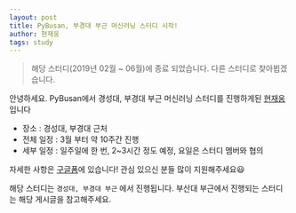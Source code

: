 ```yaml
---
layout: post
title: PyBusan, 부경대 부근 머신러닝 스터디 시작!
author: 현재웅
tags: study
---
```


> 해당 스터디(2019년 02월 ~ 06월)에 종료 되었습니다. 다른 스터디로 찾아뵙겠습니다.

안녕하세요. PyBusan에서 경성대, 부경대 부근 머신러닝 스터디를 진행하게된 [현재웅](mailto:jaeung@me.com)입니다

- 장소 : 경성대, 부경대 근처
- 전체 일정 : 3월 부터 약 10주간 진행
- 세부 일정 : 일주일에 한 번, 2~3시간 정도 예정, 요일은 스터디 멤버와 협의

자세한 사항은 [구글폼](https://docs.google.com/forms/d/e/1FAIpQLScBCsaG_8gxONUKQ_lLXOPM9_78zbvtm0NnvHch47E7tiZMIw/viewform?fbclid=IwAR00qxAiApp_wXu5VKCiPs0x7a3igtfNUmX31nOUSEMHVmfkTMjV2Rdvgbw)에 있습니다!
관심 있으신 분들 많이 지원해주세요😃

해당 스터디는 `경성대, 부경대 부근` 에서 진행됩니다. 부산대 부근에서 진행되는 스터디는 해당 게시글을 참고해주세요.


